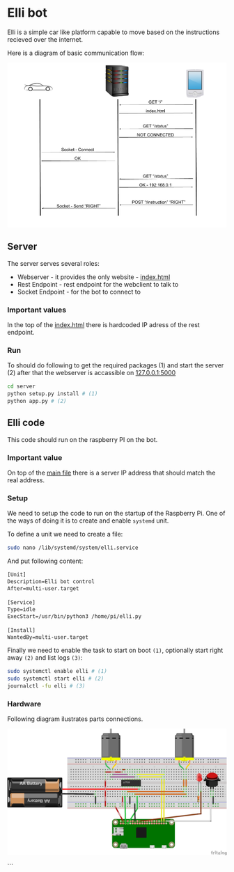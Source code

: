 # Elli bot

Elli is a simple car like platform capable to move based on the instructions recieved over the internet.

Here is a diagram of basic communication flow:

<p align="center">
  <img src="./assets/control.png"/>
</p>

## Server

The server serves several roles:

- Webserver - it provides the only website - [index.html](./server/static/index.html)
- Rest Endpoint - rest endpoint for the webclient to talk to
- Socket Endpoint - for the bot to connect to

### Important values

In the top of the [index.html](./server/static/index.html) there is hardcoded IP adress of the rest endpoint.

### Run

To should do following to get the required packages (1) and start the server (2) after that the webserver is accassible on [127.0.0.1:5000](http://127.0.0.1:5000)

```bash
cd server
python setup.py install # (1)
python app.py # (2)
```

## Elli code

This code should run on the raspberry PI on the bot.

### Important value

On top of the [main file](./elli/elli.py) there is a server IP address that should match the real address.

### Setup

We need to setup the code to run on the startup of the Raspberry Pi. One of the ways of doing it is to create and enable `systemd` unit.

To define a unit we need to create a file:

```bash
sudo nano /lib/systemd/system/elli.service
```

And put following content:

```
[Unit]
Description=Elli bot control
After=multi-user.target

[Service]
Type=idle
ExecStart=/usr/bin/python3 /home/pi/elli.py

[Install]
WantedBy=multi-user.target
```

Finally we need to enable the task to start on boot `(1)`, optionally start right away `(2)` and list logs `(3)`:

```bash
sudo systemctl enable elli # (1)
sudo systemctl start elli # (2)
journalctl -fu elli # (3)
```

### Hardware

Following diagram ilustrates parts connections.

<p align="center">
  <img src="./assets/breadboard.png"/>
</p>
```
